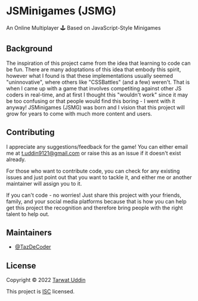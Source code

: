 # JSMinigames (JSMG)

An Online Multiplayer 🕹️ Based on JavaScript-Style Minigames

## Background

The inspiration of this project came from the idea that learning to code can be fun. There are many adoptations of this idea that embody this spirit, however what I found is that these implementations usually seemed "uninnovative", where others like "CSSBattles" (and a few) weren't. That is when I came up with a game that involves competiting against other JS coders in real-time, and at first I thought this "wouldn't work" since it may be too confusing or that people would find this boring - I went with it anyway! JSMinigames (JSMG) was born and I vision that this project will grow for years to come with much more content and users.

## Contributing

I appreciate any suggestions/feedback for the game! You can either email me at t.uddin9121@gmail.com or raise this as an issue if it doesn't exist already. 

For those who want to contribute code, you can check for any existing issues and just point out that you want to tackle it, and either me or another maintainer will assign you to it.

If you can't code - no worries! Just share this project with your friends, family, and your social media platforms because that is how you can help get this project the recognition and therefore bring people with the right talent to help out.

## Maintainers

- [@TazDeCoder](https://github.com/TazDeCoder)

## License

Copyright © 2022 [Tarwat Uddin](https://github.com/TazDeCoder)

This project is [ISC](https://github.com/TazDeCoder/jsminigames/blob/main/LICENSE) licensed.





